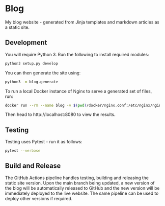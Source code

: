 # Blog

My blog website - generated from Jinja templates and markdown articles as a 
static site.

## Development

You will require Python 3. Run the following to install required modules:

```bash
python3 setup.py develop
```

You can then generate the site using:

```bash
python3 -m blog.generate
```

To run a local Docker instance of Nginx to serve a generated set of files, run:

```bash
docker run --rm --name blog -v $(pwd)/docker/nginx.conf:/etc/nginx/nginx.conf:ro -v $(pwd)/dist:/usr/share/nginx/html -p 8080:80 nginx
```

Then head to http://localhost:8080 to view the results.

## Testing

Testing uses Pytest - run it as follows:

```bash
pytest --verbose
```

## Build and Release

The GitHub Actions pipeline handles testing, building and releasing the static 
site version. Upon the main branch being updated, a new version of the blog will
be automatically released to GitHub and the new version will be immediately 
deployed to the live website. The same pipeline can be used to deploy other 
versions if required.
